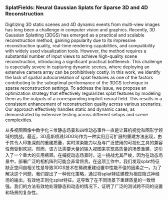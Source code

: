 ### SplatFields: Neural Gaussian Splats for Sparse 3D and 4D Reconstruction

Digitizing 3D static scenes and 4D dynamic events from multi-view images has long been a challenge in computer vision and graphics. Recently, 3D Gaussian Splatting (3DGS) has emerged as a practical and scalable reconstruction method, gaining popularity due to its impressive reconstruction quality, real-time rendering capabilities, and compatibility with widely used visualization tools. However, the method requires a substantial number of input views to achieve high-quality scene reconstruction, introducing a significant practical bottleneck. This challenge is especially severe in capturing dynamic scenes, where deploying an extensive camera array can be prohibitively costly. In this work, we identify the lack of spatial autocorrelation of splat features as one of the factors contributing to the suboptimal performance of the 3DGS technique in sparse reconstruction settings. To address the issue, we propose an optimization strategy that effectively regularizes splat features by modeling them as the outputs of a corresponding implicit neural field. This results in a consistent enhancement of reconstruction quality across various scenarios. Our approach effectively handles static and dynamic cases, as demonstrated by extensive testing across different setups and scene complexities.

从多视图图像中数字化三维静态场景和四维动态事件一直是计算机视觉和图形学领域的挑战。最近，3D高斯喷溅(3DGS)作为一种实用且可扩展的重建方法出现，由于其令人印象深刻的重建质量，实时渲染能力以及与广泛使用的可视化工具的兼容性而受到欢迎。然而，该方法需要大量的输入视图来实现高质量的场景重建，这引入了一个重大的实用瓶颈。在捕捉动态场景时，这一挑战尤其严峻，因为在动态场景中，部署广泛的相机阵列可能会非常昂贵。在这项工作中，我们发现splat特征缺乏空间自相关性是导致3DGS技术在稀疏重建设置中性能不佳的因素之一。为了解决这个问题，我们提出了一种优化策略，通过将splat特征建模为相应隐式神经场的输出，有效地正则化splat特征。这导致了在不同场景下重建质量的一致增强。我们的方法有效地处理静态和动态的情况下，证明了广泛的测试跨不同的设置和场景的复杂性。